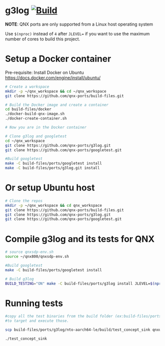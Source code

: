 # g3log [![Build](https://github.com/qnx-ports/build-files/actions/workflows/g3log.yml/badge.svg)](https://github.com/qnx-ports/build-files/actions/workflows/g3log.yml)

**NOTE**: QNX ports are only supported from a Linux host operating system

Use `$(nproc)` instead of `4` after `JLEVEL=` if you want to use the maximum number of cores to build this project.

# Setup a Docker container

Pre-requisite: Install Docker on Ubuntu https://docs.docker.com/engine/install/ubuntu/
```bash
# Create a workspace
mkdir -p ~/qnx_workspace && cd ~/qnx_workspace
git clone https://github.com/qnx-ports/build-files.git

# Build the Docker image and create a container
cd build-files/docker
./docker-build-qnx-image.sh
./docker-create-container.sh

# Now you are in the Docker container

# Clone g3log and googletest
cd ~/qnx_workspace
git clone https://github.com/qnx-ports/g3log.git
git clone https://github.com/qnx-ports/googletest.git

#Build googletest
make -C build-files/ports/googletest install
make -C build-files/ports/g3log.git install

```


# Or setup Ubuntu host
```bash
# Clone the repos
mkdir -p ~/qnx_workspace && cd qnx_workspace
git clone https://github.com/qnx-ports/build-files.git
git clone https://github.com/qnx-ports/g3log.git
git clone https://github.com/qnx-ports/googletest.git

```

# Compile g3log and its tests for QNX
```bash
# source qnxsdp-env.sh
source ~/qnx800/qnxsdp-env.sh

#Build googletest
make -C build-files/ports/googletest install

# Build g3log
BUILD_TESTING="ON" make -C build-files/ports/g3log install JLEVEL=$(nproc) [INSTALL_ROOT_nto=PATH_TO_YOUR_STAGING_AREA USE_INSTALL_ROOT=true]

```
# Running tests

```bash
#copy all the test binaries from the build folder (ex:build-files/ports/g3log/nto-aarch64-le/build/test_concept_sink)
#to target and execute those.

scp build-files/ports/g3log/nto-aarch64-le/build/test_concept_sink qnxuser@$TARGET_HOST:/data/home/qnxuser/

./test_concept_sink

```